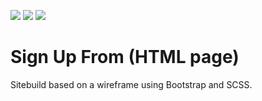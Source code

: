 ![](https://img.shields.io/badge/HTML5-4caf50?style=for-the-badge&logo=html5&logoColor=white)
![](https://img.shields.io/badge/Bootstrap-673ab7?style=for-the-badge&logo=bootstrap&logoColor=white)
![](https://img.shields.io/badge/Sass-e91e63?style=for-the-badge&logo=sass&logoColor=white)

# Sign Up From (HTML page)

Sitebuild based on a wireframe using Bootstrap and SCSS.
